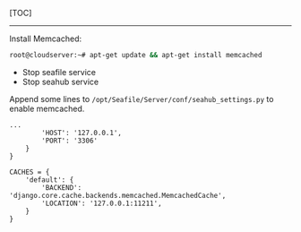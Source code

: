 [TOC]

---

Install Memcached:
```sh
root@cloudserver:~# apt-get update && apt-get install memcached
```

* Stop seafile service
* Stop seahub service

Append some lines to `/opt/Seafile/Server/conf/seahub_settings.py` to enable memcached.

```
...
        'HOST': '127.0.0.1',
        'PORT': '3306'
    }
}

CACHES = {
    'default': {
        'BACKEND': 'django.core.cache.backends.memcached.MemcachedCache',
        'LOCATION': '127.0.0.1:11211',
    }
}
```